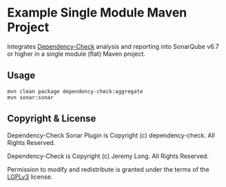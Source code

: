 Example Single Module Maven Project
=====================================

Integrates [Dependency-Check] analysis and reporting into SonarQube v6.7 or higher in a single module (flat) Maven project.

Usage
-------------------

```
mvn clean package dependency-check:aggregate
mvn sonar:sonar
```

Copyright & License
-------------------

Dependency-Check Sonar Plugin is Copyright (c) dependency-check. All Rights Reserved.

Dependency-Check is Copyright (c) Jeremy Long. All Rights Reserved.

Permission to modify and redistribute is granted under the terms of the [LGPLv3] license.

  [LGPLv3]: http://www.gnu.org/licenses/lgpl.txt
  [Dependency-Check]: https://www.owasp.org/index.php/OWASP_Dependency_Check
